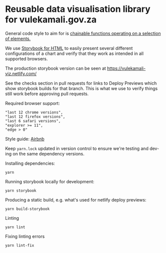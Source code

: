 Reusable data visualisation library for vulekamali.gov.za
=========================================================

General code style to aim for is [chainable functions operating on a selection of elements.](https://bost.ocks.org/mike/chart/)

We use [Storybook for HTML](https://storybook.js.org/docs/guides/guide-html/) to easily present several different configurations of a chart and verify that they work as intended in all supported browsers.

The production storybook version can be seen at https://vulekamali-viz.netlify.com/

See the checks section in pull requests for links to Deploy Previews which show storybook builds for that branch. This is what we use to verify things still work before approving pull requests.


Required browser support:

    "last 12 chrome versions",
    "last 12 firefox versions",
    "last 6 safari versions",
    "explorer >= 11",
    "edge > 0"


Style guide: [Airbnb](https://github.com/airbnb/javascript)

Keep `yarn.lock` updated in version control to ensure we're testing and dev-ing on the same dependency versions.


Installing dependencies:

    yarn


Running storybook locally for development:

    yarn storybook


Producing a static build, e.g. what's used for netlify deploy previews:

    yarn build-storybook


Linting

    yarn lint


Fixing linting errors

    yarn lint-fix